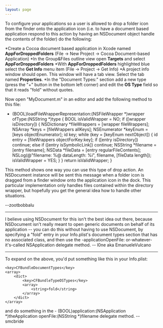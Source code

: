 ```yaml
---
layout: page
---
```






To configure your applications so a user is allowed to drop a folder icon from the finder onto the application icon (i.e. to have a document based application respond to this action by having an NSDocument object handle the contents of the folder) do the following:


*Create a Cocoa document based application in Xcode named **A<nowiki/>ppForDroppedFolders** (File -> New Project -> Cocoa Document-based Application) 
*In the Group&Files outline view open **Targets** and select **A<nowiki/>ppForDroppedFolders**
*With **A<nowiki/>ppForDroppedFolders** highlighted blue select the **Get Info** menu item (File -> Project -> Get Info)
*A project info window should open. This window will have a tab view. Select the tab named **Properties**.
*In the "Document Types:" section add a new type (press the "+" button in the bottom left corner) and edit the **OS Type** field so that it reads "fold" without quotes. 


Now open "MyDocument.m" in an editor and add the following method to this file:

    
- (BOOL)loadFileWrapperRepresentation:(NSFileWrapper *)wrapper ofType:(NSString *)type {
    BOOL isValidWrapper = NO;
    if ([wrapper isDirectory]) {
        NSDictionary *fileWrappers = [wrapper fileWrappers];
        NSArray *keys = [fileWrappers allKeys];
        NSEnumerator *keyEnum = [keys objectEnumerator]; id key;
        while (key = [keyEnum nextObject]) {
            id entry = [fileWrappers objectForKey:key];
            if ([entry isDirectory]) continue;
            else if ([entry isSymbolicLink]) continue;
            NSString *filename = [entry filename];
            NSData *fileData = [entry regularFileContents];
            NSLog(@"filename: %@ dataLength: %i", filename, [fileData length]);
            isValidWrapper = YES;
        }
    }
    return isValidWrapper;
}



This method shows one way you can use this type of drop action. An NSDocument instance will be sent this message when a folder icon is dragged from a finder window onto the application icon in the dock. This particular implementation only handles files contained within the directory wrapper, but hopefully you get the general idea how to handle other situations. 

--zootbobbalu

----

I believe using NSDocument for this isn't the best idea out there, because NSDocument isn't really meant to open generic documents on behalf of its application -- you can do this without having to use NSDocument, by specifying a "fold" entry in your Info.plist's document types section that has no associated class, and then use the -applicationOpenFile: or-whatever-it's-called NSApplication delegate method. -- l0ne aka EmanueleVulcano

----

To expand on the above, you'd put something like this in your Info.plist:

    
	<key>CFBundleDocumentTypes</key>
	<array>
		<dict>
			<key>CFBundleTypeOSTypes</key>
			<array>
				<string>fold</string>
			</array>
		</dict>
	</array>


and do something in the - (BOOL)application:(NSApplication *)theApplication openFile:(NSString *)filename delegate method. -- smcbride
